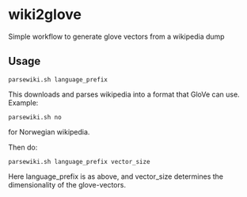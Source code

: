 # wiki2glove
Simple workflow to generate glove vectors from a wikipedia dump

## Usage
```
parsewiki.sh language_prefix
```

This downloads and parses wikipedia into a format that GloVe can use. Example:
```
parsewiki.sh no
```
for Norwegian wikipedia.

Then do:
```
parsewiki.sh language_prefix vector_size
```
Here language_prefix is as above, and vector_size determines the dimensionality of the glove-vectors.
